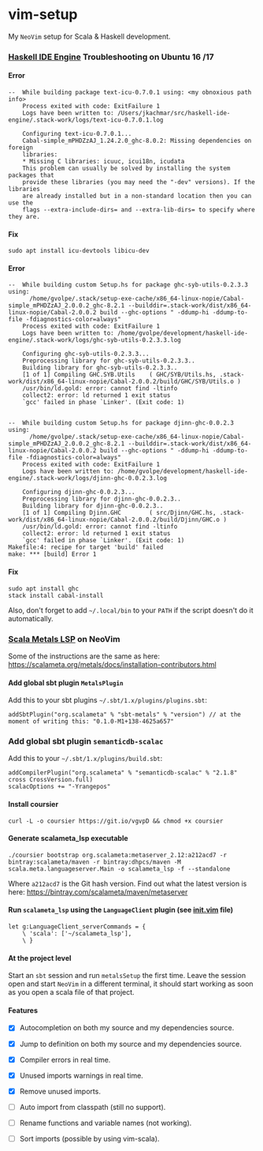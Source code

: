 vim-setup
=========

My `NeoVim` setup for Scala & Haskell development.

### [Haskell IDE Engine](https://github.com/haskell/haskell-ide-engine) Troubleshooting on Ubuntu 16 /17

#### Error

```
--  While building package text-icu-0.7.0.1 using: <my obnoxious path info>
    Process exited with code: ExitFailure 1
    Logs have been written to: /Users/jkachmar/src/haskell-ide-engine/.stack-work/logs/text-icu-0.7.0.1.log

    Configuring text-icu-0.7.0.1...
    Cabal-simple_mPHDZzAJ_1.24.2.0_ghc-8.0.2: Missing dependencies on foreign
    libraries:
    * Missing C libraries: icuuc, icui18n, icudata
    This problem can usually be solved by installing the system packages that
    provide these libraries (you may need the "-dev" versions). If the libraries
    are already installed but in a non-standard location then you can use the
    flags --extra-include-dirs= and --extra-lib-dirs= to specify where they are.
```

#### Fix

```
sudo apt install icu-devtools libicu-dev
```

#### Error

```
--  While building custom Setup.hs for package ghc-syb-utils-0.2.3.3 using:
      /home/gvolpe/.stack/setup-exe-cache/x86_64-linux-nopie/Cabal-simple_mPHDZzAJ_2.0.0.2_ghc-8.2.1 --builddir=.stack-work/dist/x86_64-linux-nopie/Cabal-2.0.0.2 build --ghc-options " -ddump-hi -ddump-to-file -fdiagnostics-color=always"
    Process exited with code: ExitFailure 1
    Logs have been written to: /home/gvolpe/development/haskell-ide-engine/.stack-work/logs/ghc-syb-utils-0.2.3.3.log

    Configuring ghc-syb-utils-0.2.3.3...
    Preprocessing library for ghc-syb-utils-0.2.3.3..
    Building library for ghc-syb-utils-0.2.3.3..
    [1 of 1] Compiling GHC.SYB.Utils    ( GHC/SYB/Utils.hs, .stack-work/dist/x86_64-linux-nopie/Cabal-2.0.0.2/build/GHC/SYB/Utils.o )
    /usr/bin/ld.gold: error: cannot find -ltinfo
    collect2: error: ld returned 1 exit status
    `gcc' failed in phase `Linker'. (Exit code: 1)


--  While building custom Setup.hs for package djinn-ghc-0.0.2.3 using:
      /home/gvolpe/.stack/setup-exe-cache/x86_64-linux-nopie/Cabal-simple_mPHDZzAJ_2.0.0.2_ghc-8.2.1 --builddir=.stack-work/dist/x86_64-linux-nopie/Cabal-2.0.0.2 build --ghc-options " -ddump-hi -ddump-to-file -fdiagnostics-color=always"
    Process exited with code: ExitFailure 1
    Logs have been written to: /home/gvolpe/development/haskell-ide-engine/.stack-work/logs/djinn-ghc-0.0.2.3.log

    Configuring djinn-ghc-0.0.2.3...
    Preprocessing library for djinn-ghc-0.0.2.3..
    Building library for djinn-ghc-0.0.2.3..
    [1 of 1] Compiling Djinn.GHC        ( src/Djinn/GHC.hs, .stack-work/dist/x86_64-linux-nopie/Cabal-2.0.0.2/build/Djinn/GHC.o )
    /usr/bin/ld.gold: error: cannot find -ltinfo
    collect2: error: ld returned 1 exit status
    `gcc' failed in phase `Linker'. (Exit code: 1)
Makefile:4: recipe for target 'build' failed
make: *** [build] Error 1
```

#### Fix

```
sudo apt install ghc
stack install cabal-install
```

Also, don't forget to add `~/.local/bin` to your `PATH` if the script doesn't do it automatically.

### [Scala Metals LSP](https://github.com/scalameta/metals) on NeoVim

Some of the instructions are the same as here: https://scalameta.org/metals/docs/installation-contributors.html

#### Add global sbt plugin `MetalsPlugin`

Add this to your sbt plugins `~/.sbt/1.x/plugins/plugins.sbt`:

```
addSbtPlugin("org.scalameta" % "sbt-metals" % "version") // at the moment of writing this: "0.1.0-M1+138-4625a657"
```

### Add global sbt plugin `semanticdb-scalac`

Add this to your `~/.sbt/1.x/plugins/build.sbt`:

```
addCompilerPlugin("org.scalameta" % "semanticdb-scalac" % "2.1.8" cross CrossVersion.full)
scalacOptions += "-Yrangepos"
```

#### Install coursier

```
curl -L -o coursier https://git.io/vgvpD && chmod +x coursier
```

#### Generate scalameta_lsp executable

```
./coursier bootstrap org.scalameta:metaserver_2.12:a212acd7 -r bintray:scalameta/maven -r bintray:dhpcs/maven -M scala.meta.languageserver.Main -o scalameta_lsp -f --standalone
```

Where `a212acd7` is the Git hash version. Find out what the latest version is here: https://bintray.com/scalameta/maven/metaserver

#### Run `scalameta_lsp` using the `LanguageClient` plugin (see [init.vim](init.vim) file)

```
let g:LanguageClient_serverCommands = {
    \ 'scala': ['~/scalameta_lsp'],
    \ }
```

#### At the project level

Start an `sbt` session and run `metalsSetup` the first time. Leave the session open and start `NeoVim` in a different
terminal, it should start working as soon as you open a scala file of that project.

#### Features

- [x] Autocompletion on both my source and my dependencies source.
- [x] Jump to definition on both my source and my dependencies source.
- [x] Compiler errors in real time.
- [x] Unused imports warnings in real time.
- [x] Remove unused imports.
- [ ] Auto import from classpath (still no support).
- [ ] Rename functions and variable names (not working).
- [ ] Sort imports (possible by using vim-scala).

